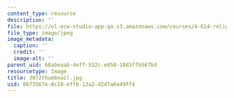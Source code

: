 ```yaml
---
content_type: resource
description: ''
file: https://ol-ocw-studio-app-qa.s3.amazonaws.com/courses/4-614-religious-architecture-and-islamic-cultures-fall-2002/0673567e8c10eff613a2d2d7a6a49ff4_3072thumbnail.jpg
file_type: image/jpeg
image_metadata:
  caption: ''
  credit: ''
  image-alt: ''
parent_uid: 68abeaab-4eff-532c-e858-18d3ffb567bd
resourcetype: Image
title: 3072thumbnail.jpg
uid: 0673567e-8c10-eff6-13a2-d2d7a6a49ff4
---
```


